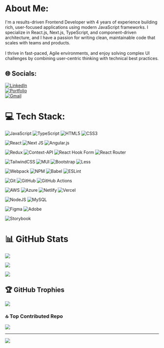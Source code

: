 # About Me:
I'm a results-driven Frontend Developer with 4 years of experience building rich, user-focused applications using modern JavaScript frameworks. I specialize in React.js, Next.js, TypeScript, and component-driven architecture, and I have a passion for writing clean, maintainable code that scales with teams and products.<br><br>I thrive in fast-paced, Agile environments, and enjoy solving complex UI challenges by combining user-centric thinking with technical best practices.


## 🌐 Socials:
[![LinkedIn](https://img.shields.io/badge/LinkedIn-%230077B5.svg?style=for-the-badge&logo=linkedin&logoColor=white)](https://www.linkedin.com/in/venu-pagadala-77ab3a251/)  
[![Portfolio](https://img.shields.io/badge/Portfolio-%23000000.svg?style=for-the-badge&logo=firefoxbrowser&logoColor=white)](https://venupagadala.github.io/Portfolio/)  
[![Gmail](https://img.shields.io/badge/Gmail-D14836?style=for-the-badge&logo=gmail&logoColor=white)](mailto:venupagadala13@gmail.com)


# 💻 Tech Stack:

<!-- Core Web Languages -->
![JavaScript](https://img.shields.io/badge/javascript-%23323330.svg?style=for-the-badge&logo=javascript&logoColor=%23F7DF1E) 
![TypeScript](https://img.shields.io/badge/typescript-%23007ACC.svg?style=for-the-badge&logo=typescript&logoColor=white) 
![HTML5](https://img.shields.io/badge/html5-%23E34F26.svg?style=for-the-badge&logo=html5&logoColor=white) 
![CSS3](https://img.shields.io/badge/css3-%231572B6.svg?style=for-the-badge&logo=css3&logoColor=white) 

<!-- Frontend Frameworks & Libraries -->
![React](https://img.shields.io/badge/react-%2320232a.svg?style=for-the-badge&logo=react&logoColor=%2361DAFB) 
![Next JS](https://img.shields.io/badge/Next-black?style=for-the-badge&logo=next.js&logoColor=white) 
![Angular.js](https://img.shields.io/badge/angular.js-%23E23237.svg?style=for-the-badge&logo=angularjs&logoColor=white) 

<!-- State Management & Forms -->
![Redux](https://img.shields.io/badge/redux-%23593d88.svg?style=for-the-badge&logo=redux&logoColor=white) 
![Context-API](https://img.shields.io/badge/Context--Api-000000?style=for-the-badge&logo=react) 
![React Hook Form](https://img.shields.io/badge/React%20Hook%20Form-%23EC5990.svg?style=for-the-badge&logo=reacthookform&logoColor=white) 
![React Router](https://img.shields.io/badge/React_Router-CA4245?style=for-the-badge&logo=react-router&logoColor=white) 

<!-- Styling & UI Frameworks -->
![TailwindCSS](https://img.shields.io/badge/tailwindcss-%2338B2AC.svg?style=for-the-badge&logo=tailwind-css&logoColor=white) 
![MUI](https://img.shields.io/badge/MUI-%230081CB.svg?style=for-the-badge&logo=mui&logoColor=white) 
![Bootstrap](https://img.shields.io/badge/bootstrap-%238511FA.svg?style=for-the-badge&logo=bootstrap&logoColor=white) 
![Less](https://img.shields.io/badge/less-2B4C80?style=for-the-badge&logo=less&logoColor=white) 

<!-- Build Tools & Package Managers -->
![Webpack](https://img.shields.io/badge/webpack-%238DD6F9.svg?style=for-the-badge&logo=webpack&logoColor=black) 
![NPM](https://img.shields.io/badge/NPM-%23CB3837.svg?style=for-the-badge&logo=npm&logoColor=white) 
![Babel](https://img.shields.io/badge/Babel-F9DC3e?style=for-the-badge&logo=babel&logoColor=black) 
![ESLint](https://img.shields.io/badge/ESLint-4B3263?style=for-the-badge&logo=eslint&logoColor=white) 

<!-- Version Control & CI/CD -->
![Git](https://img.shields.io/badge/git-%23F05033.svg?style=for-the-badge&logo=git&logoColor=white) 
![GitHub](https://img.shields.io/badge/github-%23121011.svg?style=for-the-badge&logo=github&logoColor=white) 
![GitHub Actions](https://img.shields.io/badge/github%20actions-%232671E5.svg?style=for-the-badge&logo=githubactions&logoColor=white) 

<!-- Cloud & Hosting -->
![AWS](https://img.shields.io/badge/AWS-%23FF9900.svg?style=for-the-badge&logo=amazon-aws&logoColor=white) 
![Azure](https://img.shields.io/badge/azure-%230072C6.svg?style=for-the-badge&logo=microsoftazure&logoColor=white) 
![Netlify](https://img.shields.io/badge/netlify-%23000000.svg?style=for-the-badge&logo=netlify&logoColor=#00C7B7) 
![Vercel](https://img.shields.io/badge/vercel-%23000000.svg?style=for-the-badge&logo=vercel&logoColor=white) 

<!-- Backend & Database -->
![NodeJS](https://img.shields.io/badge/node.js-6DA55F?style=for-the-badge&logo=node.js&logoColor=white) 
![MySQL](https://img.shields.io/badge/mysql-4479A1.svg?style=for-the-badge&logo=mysql&logoColor=white) 

<!-- Design & Prototyping -->
![Figma](https://img.shields.io/badge/figma-%23F24E1E.svg?style=for-the-badge&logo=figma&logoColor=white) 
![Adobe](https://img.shields.io/badge/adobe-%23FF0000.svg?style=for-the-badge&logo=adobe&logoColor=white) 

<!-- Testing & Documentation -->
![Storybook](https://img.shields.io/badge/-Storybook-FF4785?style=for-the-badge&logo=storybook&logoColor=white) 

# 📊 GitHub Stats

![](https://github-readme-stats.vercel.app/api?username=venupagadala&theme=transparent&hide_border=false&include_all_commits=true&count_private=false&show_icons=true&hide=issues&cache_seconds=1800)

![](https://nirzak-streak-stats.vercel.app/?user=venupagadala&theme=transparent&hide_border=false&date_format=M%20j%5B%2C%20Y%5D)

![](https://github-readme-stats.vercel.app/api/top-langs/?username=venupagadala&theme=transparent&hide_border=false&layout=compact&langs_count=8&exclude_repo=repo1,repo2)


## 🏆 GitHub Trophies
![](https://github-profile-trophy.vercel.app/?username=venupagadala&theme=transparent&no-frame=true&no-bg=false&margin-w=4)


### 🔝 Top Contributed Repo
![](https://github-contributor-stats.vercel.app/api?username=venupagadala&limit=5&theme=dark&combine_all_yearly_contributions=true)

---
[![](https://visitcount.itsvg.in/api?id=venupagadala&icon=0&color=0)](https://visitcount.itsvg.in)

<!-- Proudly created with GPRM ( https://gprm.itsvg.in ) -->
